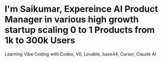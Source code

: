 # I'm Saikumar, Expereince AI Product Manager in various high growth startup scaling 0 to 1 Products from 1k to 300k Users
Learning Vibe Coding with Codex, V0, Lovable, base44, Cursor, Claude AI
